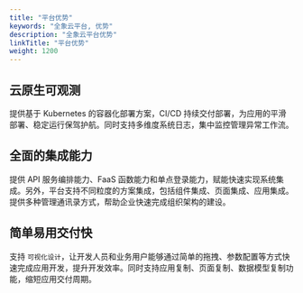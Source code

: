 ```yaml
---
title: "平台优势"
keywords: "全象云平台, 优势"
description: "全象云平台优势"
linkTitle: "平台优势"
weight: 1200
---
```


## 云原生可观测

提供基于 Kubernetes 的容器化部署方案，CI/CD 持续交付部署，为应用的平滑部署、稳定运行保驾护航。同时支持多维度系统日志，集中监控管理异常工作流。

## 全面的集成能力

提供 API 服务编排能力、FaaS 函数能力和单点登录能力，赋能快速实现系统集成。另外，平台支持不同粒度的方案集成，包括组件集成、页面集成、应用集成。提供多种管理通讯录方式，帮助企业快速完成组织架构的建设。

## 简单易用交付快

支持 `可视化设计`，让开发人员和业务用户能够通过简单的拖拽、参数配置等方式快速完成应用开发，提升开发效率。同时支持应用复制、页面复制、数据模型复制功能，缩短应用交付周期。